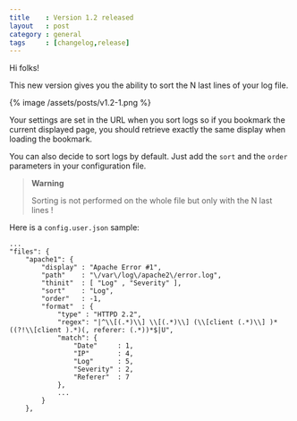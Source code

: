 ```yaml
---
title    : Version 1.2 released
layout   : post
category : general
tags     : [changelog,release]
---
```


Hi folks!

This new version gives you the ability to sort the N last lines of your log file.

{% image /assets/posts/v1.2-1.png %}

Your settings are set in the URL when you sort logs so if you bookmark the current displayed page, you should retrieve exactly the same display when loading the bookmark.

You can also decide to sort logs by default. Just add the `sort` and the `order` parameters in your configuration file.

> **Warning**  
> 
> Sorting is not performed on the whole file but only with the N last lines !

<!-- -->


Here is a `config.user.json` sample:

```
...
"files": {
    "apache1": {
        "display" : "Apache Error #1",
        "path"    : "\/var\/log\/apache2\/error.log",
        "thinit"  : [ "Log" , "Severity" ],
        "sort"    : "Log",
        "order"   : -1,
        "format"  : {
            "type" : "HTTPD 2.2",
            "regex": "|^\\[(.*)\\] \\[(.*)\\] (\\[client (.*)\\] )*((?!\\[client ).*)(, referer: (.*))*$|U",
            "match": {
                "Date"     : 1,
                "IP"       : 4,
                "Log"      : 5,
                "Severity" : 2,
                "Referer"  : 7
            },
            ...
        }
    },
```

<!--more-->

<div class="pmlversion pmlchangelog" data-version="1.2"></div>
